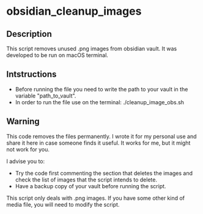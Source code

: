 # obsidian_cleanup_images

## Description
This script removes unused .png images from obsidian vault. It was developed to be run on macOS terminal.

## Intstructions
- Before running the file you need to write the path to your vault in the variable "path_to_vault".
- In order to run the file use on the terminal:
./cleanup_image_obs.sh

## Warning
This code removes the files permanently. I wrote it for my personal use and share it here in case someone finds it useful. It works for me, but it might not work for you.

I advise you to:
- Try the code first commenting the section that deletes the images and check the list of images that the script intends to delete.
- Have a backup copy of your vault before running the script.

This script only deals with .png images. If you have some other kind of media file, you will need to modify the script.
